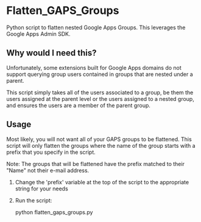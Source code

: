Flatten\_GAPS\_Groups
======================

Python script to flatten nested Google Apps Groups. This leverages the Google Apps Admin SDK. 

Why would I need this?
-----

Unfortunately, some extensions built for Google Apps domains do not support querying group users contained in groups that are nested under a parent.

This script simply takes all of the users associated to a group, be them the users assigned at the parent level or the users assigned to a nested group, and ensures the users are a member of the parent group. 

Usage
-----

Most likely, you will not want all of your GAPS groups to be flattened. This script will only flatten the groups where the name of the group starts with a prefix that you specify in the script. 

Note: The groups that will be flattened have the prefix matched to their "Name" not their e-mail address. 

1. Change the 'prefix' variable at the top of the script to the appropriate string for your needs
2. Run the script:
	
	python flatten_gaps_groups.py
